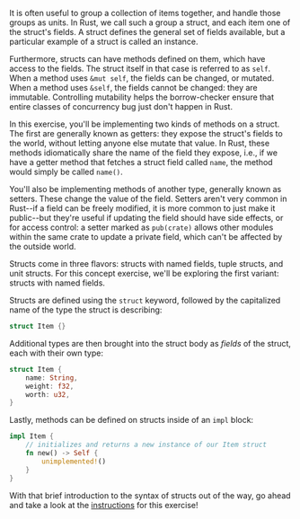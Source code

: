 It is often useful to group a collection of items together, and handle those groups as units. In Rust, we call such a group a struct, and each item one of the struct's fields. A struct defines the general set of fields available, but a particular example of a struct is called an instance.

Furthermore, structs can have methods defined on them, which have access to the fields. The struct itself in that case is referred to as `self`. When a method uses `&mut self`, the fields can be changed, or mutated. When a method uses `&self`, the fields cannot be changed: they are immutable. Controlling mutability helps the borrow-checker ensure that entire classes of concurrency bug just don't happen in Rust.

In this exercise, you'll be implementing two kinds of methods on a struct. The first are generally known as getters: they expose the struct's fields to the world, without letting anyone else mutate that value. In Rust, these methods idiomatically share the name of the field they expose, i.e., if we have a getter method that fetches a struct field called `name`, the method would simply be called `name()`.

You'll also be implementing methods of another type, generally known as setters. These change the value of the field. Setters aren't very common in Rust--if a field can be freely modified, it is more common to just make it public--but they're useful if updating the field should have side effects, or for access control: a setter marked as `pub(crate)` allows other modules within the same crate to update a private field, which can't be affected by the outside world.

Structs come in three flavors: structs with named fields, tuple structs, and unit structs. For this concept exercise, we'll be exploring the first variant: structs with named fields.

Structs are defined using the `struct` keyword, followed by the capitalized name of the type the struct is describing:

```rust
struct Item {}
```

Additional types are then brought into the struct body as _fields_ of the struct, each with their own type:

```rust
struct Item {
    name: String,
    weight: f32,
    worth: u32,
}
```

Lastly, methods can be defined on structs inside of an `impl` block:

```rust
impl Item {
    // initializes and returns a new instance of our Item struct
    fn new() -> Self {
        unimplemented!()
    }
}
```

With that brief introduction to the syntax of structs out of the way, go ahead and take a look at the [instructions](instructions.md) for this exercise!